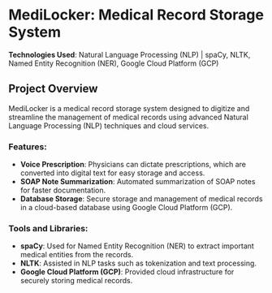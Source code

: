 # MediLocker: Medical Record Storage System

**Technologies Used**: Natural Language Processing (NLP) | spaCy, NLTK, Named Entity Recognition (NER), Google Cloud Platform (GCP)

## Project Overview
MediLocker is a medical record storage system designed to digitize and streamline the management of medical records using advanced Natural Language Processing (NLP) techniques and cloud services.

### Features:
- **Voice Prescription**: Physicians can dictate prescriptions, which are converted into digital text for easy storage and access.
- **SOAP Note Summarization**: Automated summarization of SOAP notes for faster documentation.
- **Database Storage**: Secure storage and management of medical records in a cloud-based database using Google Cloud Platform (GCP).

### Tools and Libraries:
- **spaCy**: Used for Named Entity Recognition (NER) to extract important medical entities from the records.
- **NLTK**: Assisted in NLP tasks such as tokenization and text processing.
- **Google Cloud Platform (GCP)**: Provided cloud infrastructure for securely storing medical records.

